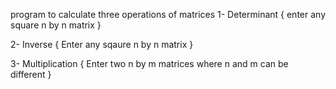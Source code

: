 
program to calculate three operations of matrices
1- Determinant
{
  enter any square n by n matrix 
}

2- Inverse
{
  Enter any sqaure n by n matrix
}

3- Multiplication
{
  Enter two n by m matrices where n and m can be different
}
